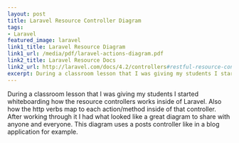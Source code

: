 ```yaml
---
layout: post
title: Laravel Resource Controller Diagram
tags:
- Laravel
featured_image: laravel
link1_title: Laravel Resource Diagram
link1_url: /media/pdf/laravel-actions-diagram.pdf
link2_title: Laravel Resource Docs
link2_url: http://laravel.com/docs/4.2/controllers#restful-resource-controllers
excerpt: During a classroom lesson that I was giving my students I starting whiteboarding how the resource controllers works inside of Laravel.
---
```

During a classroom lesson that I was giving my students I started whiteboarding
how the resource controllers works inside of Laravel. Also how the http verbs map
to each action/method inside of that controller. After working through it I had
what looked like a great diagram to share with anyone and everyone. This diagram
uses a posts controller like in a blog application for example.
